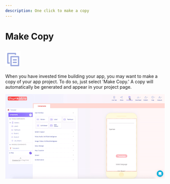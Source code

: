 ```yaml
---
description: One click to make a copy
---
```


# Make Copy

## ![](../../.gitbook/assets/iosviewiconmake_tr.png)

When you have invested time building your app, you may want to make a copy of your app project. To do so, just select 'Make Copy.' A copy will automatically be generated and appear in your project page.

![](../../.gitbook/assets/save-copy-fig-1.gif)

